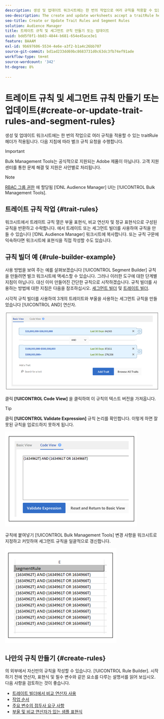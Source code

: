 ```yaml
---
description: 생성 및 업데이트 워크시트에는 한 번의 작업으로 여러 규칙을 적용할 수 있는 traitRule 헤더가 적용됩니다. 다음 지침에 따라 벌크 규칙 요청을 수행합니다.
seo-description: The create and update worksheets accept a traitRule header that lets you apply multiple rules in a single operation. Follow these instructions to make bulk rule requests.
seo-title: Create or Update Trait Rules and Segment Rules
solution: Audience Manager
title: 트레이트 규칙 및 세그먼트 규칙 만들기 또는 업데이트
uuid: bdd5f8f1-bb83-4844-b681-654e45ace3e1
feature: BAAAM
exl-id: 9b697606-5534-4e6e-a3f2-b1a4c26bb707
source-git-commit: bd1ad233dd69bc8683731d0c63dc3fb74ef91ade
workflow-type: tm+mt
source-wordcount: '342'
ht-degree: 8%

---
```


# 트레이트 규칙 및 세그먼트 규칙 만들기 또는 업데이트{#create-or-update-trait-rules-and-segment-rules}

생성 및 업데이트 워크시트에는 한 번의 작업으로 여러 규칙을 적용할 수 있는 traitRule 헤더가 적용됩니다. 다음 지침에 따라 벌크 규칙 요청을 수행합니다.

>[!IMPORTANT]
>
>Bulk Management Tools는 공식적으로 지원되는 Adobe 제품이 아닙니다. 고객 지원 센터를 통한 문제 해결 및 지원은 사안별로 처리됩니다.

<!-- 

<p>c_bulk_rules.xml </p>

 -->

>[!NOTE]
>
>[RBAC 그룹 권한](../../features/administration/administration-overview.md) 에 할당됨 [!DNL Audience Manager] UI는 [!UICONTROL Bulk Management Tools].

## 트레이트 규칙 작업 {#trait-rules}

워크시트에서 트레이트 규칙 열은 부울 표현식, 비교 연산자 및 정규 표현식으로 구성된 규칙을 반환하고 수락합니다. 에서 트레이트 또는 세그먼트 빌더를 사용하여 규칙을 만들 수 있습니다 [!DNL Audience Manager] 워크시트에 복사합니다. 또는 규칙 구문에 익숙하다면 워크시트에 표현식을 직접 작성할 수도 있습니다.

## 규칙 빌더 예 {#rule-builder-example}

사용 방법을 보여 주는 예를 살펴보겠습니다 [!UICONTROL Segment Builder] 규칙을 만들려면 벌크 워크시트에 액세스할 수 있습니다. 그러나 이러한 도구에 대한 단계별 지침이 아닙니다. 대신 이미 만들어진 간단한 규칙으로 시작하겠습니다. 규칙 빌더를 사용하는 방법에 대한 지침은 다음을 참조하십시오. [세그먼트 빌더](../../features/segments/segment-builder.md) 및 [트레이트 빌더](../../features/traits/about-trait-builder.md).

시각적 규칙 빌더를 사용하여 3개의 트레이트와 부울을 사용하는 세그먼트 규칙을 만들었습니다 [!UICONTROL AND] 연산자.

![](assets/visualrule.png)

클릭 **[!UICONTROL Code View]** 을 클릭하여 이 규칙의 텍스트 버전을 가져옵니다.

>[!TIP]
>
>클릭 **[!UICONTROL Validate Expression]** 규칙 논리를 확인합니다. 이렇게 하면 잘못된 규칙을 업로드하지 못하게 됩니다.

![](assets/coderule.png)

규칙에 붙여넣기 [!UICONTROL Bulk Management Tools] 변경 사항을 워크시트로 지정하고 커밋하여 세그먼트 규칙을 일괄적으로 갱신합니다.

![](assets/segmentrule.png)

## 나만의 규칙 만들기 {#create-rules}

의 외부에서 자신만의 규칙을 작성할 수 있습니다. [!UICONTROL Rule Builder]. 시작하기 전에 연산자, 표현식 및 필수 변수와 같은 요소를 다루는 설명서를 읽어 보십시오. 다음 사항을 검토하는 것이 좋습니다.

* [트레이트 빌더에서 비교 연산자 사용](../../features/traits/trait-comparison-operators.md)
* [작업 순서](../../features/traits/trait-operator-precedence.md)
* [주요 변수의 접두사 요구 사항](../../features/traits/trait-variable-prefixes.md)
* [부울 및 비교 연산자가 있는 샘플 표현식](../../features/traits/trait-expression-samples.md)
